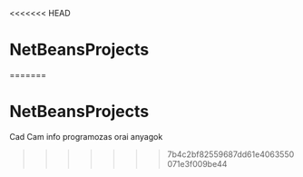 <<<<<<< HEAD
# NetBeansProjects
=======
# NetBeansProjects
Cad Cam info programozas orai anyagok
>>>>>>> 7b4c2bf82559687dd61e4063550071e3f009be44
